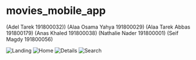 # movies_mobile_app


(Adel Tarek				        191800032))
(Alaa Osama Yahya          191800029)
(Alaa Tarek Abbas          191800179)
(Anas Khaled				        191800038)
(Nathalie Nader				    191800001)
(Seif Magdy				        191800056)

![Landing](https://github.com/AdelTarekSherif/movies_mobile_app/assets/92861107/b9b53e8e-a29f-48b3-abe0-f03baaf69dcc)
![Home](https://github.com/AdelTarekSherif/movies_mobile_app/assets/92861107/c0ea4451-9fd6-4a42-a7fd-0d3af0b93cb2)
![Details](https://github.com/AdelTarekSherif/movies_mobile_app/assets/92861107/54b1a118-7c46-4d09-8837-89eb5fa611ca)
![Search](https://github.com/AdelTarekSherif/movies_mobile_app/assets/92861107/3f3f9ffc-004c-4b6f-b580-ee02b1e64629)

